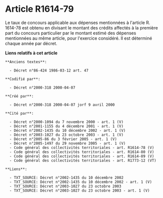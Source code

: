# Article R1614-79

Le taux de concours applicable aux dépenses mentionnées à l'article R. 1614-78 est obtenu en divisant le montant des crédits
affectés à la première part du concours particulier par le montant estimé des dépenses mentionnées au même article, pour
l'exercice considéré. Il est déterminé chaque année par décret.

**Liens relatifs à cet article**

	**Anciens textes**:

	  - Décret n°86-424 1986-03-12 art. 47

	**Codifié par**:

	  - Décret n°2000-318 2000-04-07

	**Créé par**:

	  - Décret n°2000-318 2000-04-07 jorf 9 avril 2000

	**Cité par**:

	  - Décret n°2000-1094 du 7 novembre 2000 - art. 1 (V)
	  - Décret n°2001-1155 du 4 décembre 2001 - art. 1 (V)
	  - Décret n°2002-1435 du 10 décembre 2002 - art. 1 (V)
	  - Décret n°2003-1027 du 23 octobre 2003 - art. 1 (V)
	  - Décret n°2005-86 du 3 février 2005 - art. 1 (V)
	  - Décret n°2005-1497 du 29 novembre 2005 - art. 1 (V)
	  - Code général des collectivités territoriales - art. R1614-78 (V)
	  - Code général des collectivités territoriales - art. R1614-80 (V)
	  - Code général des collectivités territoriales - art. R1614-89 (V)
	  - Code général des collectivités territoriales - art. R1773-12 (VT)

	**Liens**:

	  - TXT_SOURCE: Décret n°2002-1435 du 10 décembre 2002
	  - TXT_SOURCE: Décret n°2002-1435 du 10 décembre 2002 - art. 1 (V)
	  - TXT_SOURCE: Décret n°2003-1027 du 23 octobre 2003
	  - TXT_SOURCE: Décret n°2003-1027 du 23 octobre 2003 - art. 1 (V)
